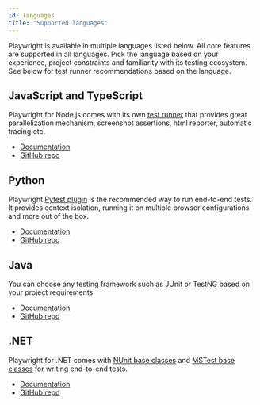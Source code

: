 ```yaml
---
id: languages
title: "Supported languages"
---
```


Playwright is available in multiple languages listed below. All core features are supported in all languages. Pick the language based on your experience, project constraints and familiarity with its testing ecosystem. See below for test runner recommendations based on the language.

## JavaScript and TypeScript

Playwright for Node.js comes with its own [test runner](https://playwright.dev/docs/running-tests) that provides great parallelization mechanism, screenshot assertions, html reporter, automatic tracing etc.

* [Documentation](https://playwright.dev/docs/intro)
* [GitHub repo](https://github.com/microsoft/playwright)

## Python

Playwright [Pytest plugin](https://playwright.dev/python/docs/test-runners) is the recommended way to run end-to-end tests. It provides context isolation, running it on multiple browser configurations and more out of the box.

* [Documentation](https://playwright.dev/python/docs/intro)
* [GitHub repo](https://github.com/microsoft/playwright-python)

## Java

You can choose any testing framework such as JUnit or TestNG based on your project requirements.

* [Documentation](https://playwright.dev/java/docs/intro)
* [GitHub repo](https://github.com/microsoft/playwright-java)

## .NET

Playwright for .NET comes with [NUnit base classes](./test-runners.md#nunit) and [MSTest base classes](./test-runners.md#nunit) for writing end-to-end tests.

* [Documentation](https://playwright.dev/dotnet/docs/intro)
* [GitHub repo](https://github.com/microsoft/playwright-dotnet)
